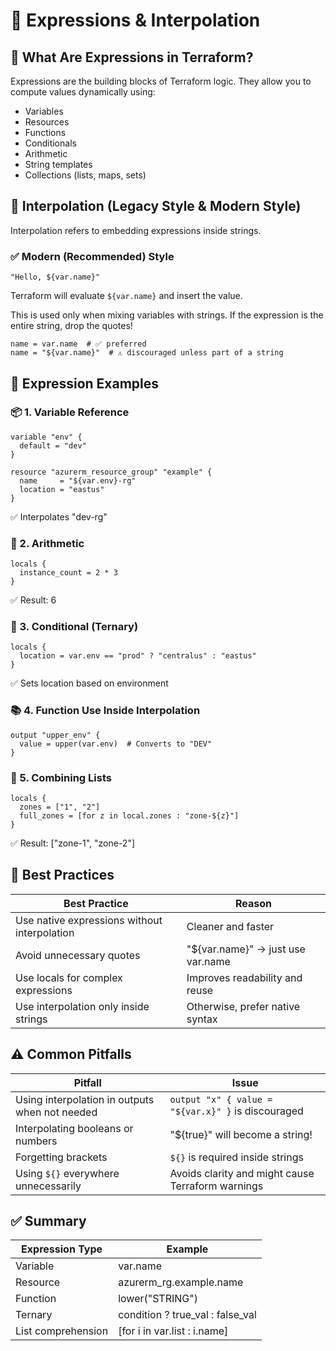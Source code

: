 # 🧠 Expressions & Interpolation

## 🌱 What Are Expressions in Terraform?
Expressions are the building blocks of Terraform logic. They allow you to compute values dynamically using:
- Variables
- Resources
- Functions
- Conditionals
- Arithmetic
- String templates
- Collections (lists, maps, sets)

## 🧩 Interpolation (Legacy Style & Modern Style)
Interpolation refers to embedding expressions inside strings.

### ✅ Modern (Recommended) Style
```hcl
"Hello, ${var.name}"
```
Terraform will evaluate `${var.name}` and insert the value.

This is used only when mixing variables with strings. If the expression is the entire string, drop the quotes!
```hcl
name = var.name  # ✅ preferred
name = "${var.name}"  # ⚠️ discouraged unless part of a string
```

## 🔧 Expression Examples

### 📦 1. Variable Reference
```hcl
variable "env" {
  default = "dev"
}

resource "azurerm_resource_group" "example" {
  name     = "${var.env}-rg"
  location = "eastus"
}
```
✅ Interpolates "dev-rg"

### 🧮 2. Arithmetic
```hcl
locals {
  instance_count = 2 * 3
}
```
✅ Result: 6

### 🧪 3. Conditional (Ternary)
```hcl
locals {
  location = var.env == "prod" ? "centralus" : "eastus"
}
```
✅ Sets location based on environment

### 📚 4. Function Use Inside Interpolation
```hcl
output "upper_env" {
  value = upper(var.env)  # Converts to "DEV"
}
```

### 🔄 5. Combining Lists
```hcl
locals {
  zones = ["1", "2"]
  full_zones = [for z in local.zones : "zone-${z}"]
}
```
✅ Result: ["zone-1", "zone-2"]

## 🧠 Best Practices
| Best Practice                                 | Reason                                 |
|-----------------------------------------------|----------------------------------------|
| Use native expressions without interpolation  | Cleaner and faster                     |
| Avoid unnecessary quotes                      | "${var.name}" → just use var.name      |
| Use locals for complex expressions            | Improves readability and reuse         |
| Use interpolation only inside strings         | Otherwise, prefer native syntax        |

## ⚠️ Common Pitfalls
| Pitfall                        | Issue                                         |
|-------------------------------|-----------------------------------------------|
| Using interpolation in outputs when not needed | `output "x" { value = "${var.x}" }` is discouraged |
| Interpolating booleans or numbers             | "${true}" will become a string!        |
| Forgetting brackets                          | `${}` is required inside strings       |
| Using `${}` everywhere unnecessarily         | Avoids clarity and might cause Terraform warnings |

## ✅ Summary
| Expression Type      | Example                          |
|---------------------|----------------------------------|
| Variable            | var.name                         |
| Resource            | azurerm_rg.example.name          |
| Function            | lower("STRING")                  |
| Ternary             | condition ? true_val : false_val |
| List comprehension  | [for i in var.list : i.name]     |
